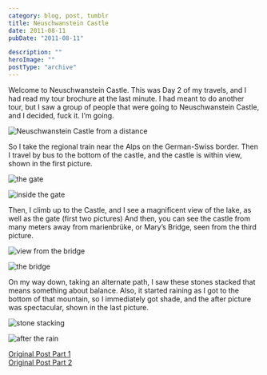 ```yaml
---
category: blog, post, tumblr
title: Neuschwanstein Castle
date: 2011-08-11
pubDate: "2011-08-11"

description: ""
heroImage: ""
postType: "archive"
---
```




Welcome to Neuschwanstein Castle. This was Day 2 of my travels, and I had read my tour brochure at the last minute. I had meant to do another tour, but I saw a group of people that were going to Neuschwanstein Castle, and I decided, fuck it. I’m going.

![Neuschwanstein Castle from a distance](https://68.media.tumblr.com/tumblr_loyhrvMuZx1qz81kho1_r1_500.jpg)

So I take the regional train near the Alps on the German-Swiss border. Then I travel by bus to the bottom of the castle, and the castle is within view, shown in the first picture.

![the gate](https://68.media.tumblr.com/tumblr_lqttnpqGha1qz81kho1_1280.jpg)

![inside the gate](https://68.media.tumblr.com/tumblr_lqttnpqGha1qz81kho2_1280.jpg)

Then, I climb up to the Castle, and I see a magnificent view of the lake, as well as the gate (first two pictures) And then, you can see the castle from many meters away from marienbrüke, or Mary’s Bridge, seen from the third picture.

![view from the bridge](https://68.media.tumblr.com/tumblr_lqttnpqGha1qz81kho3_1280.jpg)

![the bridge](https://68.media.tumblr.com/tumblr_lqttnpqGha1qz81kho4_1280.jpg)

On my way down, taking an alternate path, I saw these stones stacked that means something about balance. Also, it started raining as I got to the bottom of that mountain, so I immediately got shade, and the after picture was spectacular, shown in the last picture.

![stone stacking](https://68.media.tumblr.com/tumblr_lqttnpqGha1qz81kho5_1280.jpg)

![after the rain](https://68.media.tumblr.com/tumblr_lqttnpqGha1qz81kho6_1280.jpg)

[Original Post Part 1](https://jermspeaks.com/post/9655834259/welcome-to-neuschwanstein-castle-this-was-day-2)  
[Original Post Part 2](https://jermspeaks.com/post/9656310591/then-i-climb-up-to-the-castle-and-i-see)
